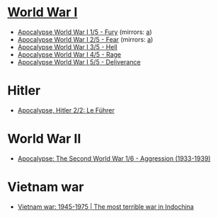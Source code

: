 # [World War I](https://www.youtube.com/channel/UCC8VwmyS9IOd_4dq9tNZXZA)

  - [Apocalypse World War I 1/5 - Fury](https://www.youtube.com/watch?v=WYFI7D_GhQM) (mirrors: [a](https://www.youtube.com/watch?v=xO8uhme0o3Y))
  - [Apocalypse World War I 2/5 - Fear](https://www.youtube.com/watch?v=MtiUwiKeAxE) (mirrors: [a](https://www.youtube.com/watch?v=Fmf4Jrr6Il8))
  - [Apocalypse World War I 3/5 - Hell](https://www.youtube.com/watch?v=QoBH-0CMUTI)
  - [Apocalypse World War I 4/5 - Rage](https://www.youtube.com/watch?v=vAtOFE6Kd_M)
  - [Apocalypse World War I 5/5 - Deliverance](https://www.youtube.com/watch?v=L9bpwzSRoVM)
  
# Hitler

  - [Apocalypse, Hitler 2/2: Le Führer](https://www.youtube.com/watch?v=KDbu6dqT0T4)

# World War II

  - [Apocalypse: The Second World War 1/6 - Aggression (1933-1939)](https://www.youtube.com/watch?v=6t6IKwHpdIQ)

# Vietnam war

  - [Vietnam war: 1945-1975 | The most terrible war in Indochina](https://www.youtube.com/watch?v=BpG2FqVz4bA)
